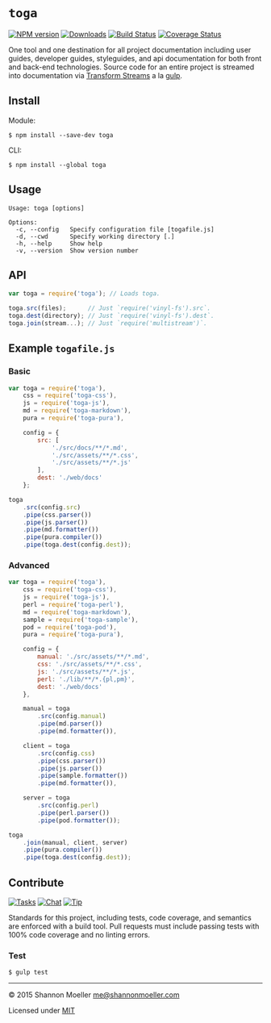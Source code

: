 # `toga`

[![NPM version][npm-img]][npm-url] [![Downloads][downloads-img]][npm-url] [![Build Status][travis-img]][travis-url] [![Coverage Status][coveralls-img]][coveralls-url]

One tool and one destination for all project documentation including user guides, developer guides, styleguides, and api documentation for both front and back-end technologies. Source code for an entire project is streamed into documentation via [Transform Streams](http://nodejs.org/api/stream.html#stream_class_stream_transform) a la [gulp](http://gulpjs.com/).

## Install

Module:

    $ npm install --save-dev toga

CLI:

    $ npm install --global toga

## Usage

```
Usage: toga [options]

Options:
  -c, --config   Specify configuration file [togafile.js]
  -d, --cwd      Specify working directory [.]
  -h, --help     Show help
  -v, --version  Show version number
```

## API

```js
var toga = require('toga'); // Loads toga.

toga.src(files);      // Just `require('vinyl-fs').src`.
toga.dest(directory); // Just `require('vinyl-fs').dest`.
toga.join(stream...); // Just `require('multistream')`.
```

## Example `togafile.js`

### Basic

```js
var toga = require('toga'),
    css = require('toga-css'),
    js = require('toga-js'),
    md = require('toga-markdown'),
    pura = require('toga-pura'),

    config = {
        src: [
            './src/docs/**/*.md',
            './src/assets/**/*.css',
            './src/assets/**/*.js'
        ],
        dest: './web/docs'
    };

toga
    .src(config.src)
    .pipe(css.parser())
    .pipe(js.parser())
    .pipe(md.formatter())
    .pipe(pura.compiler())
    .pipe(toga.dest(config.dest));
```

### Advanced

```js
var toga = require('toga'),
    css = require('toga-css'),
    js = require('toga-js'),
    perl = require('toga-perl'),
    md = require('toga-markdown'),
    sample = require('toga-sample'),
    pod = require('toga-pod'),
    pura = require('toga-pura'),

    config = {
        manual: './src/assets/**/*.md',
        css: './src/assets/**/*.css',
        js: './src/assets/**/*.js',
        perl: './lib/**/*.{pl,pm}',
        dest: './web/docs'
    },

    manual = toga
        .src(config.manual)
        .pipe(md.parser())
        .pipe(md.formatter()),

    client = toga
        .src(config.css)
        .pipe(css.parser())
        .pipe(js.parser())
        .pipe(sample.formatter())
        .pipe(md.formatter()),

    server = toga
        .src(config.perl)
        .pipe(perl.parser())
        .pipe(pod.formatter());

toga
    .join(manual, client, server)
    .pipe(pura.compiler())
    .pipe(toga.dest(config.dest));
```

## Contribute

[![Tasks][waffle-img]][waffle-url] [![Chat][gitter-img]][gitter-url] [![Tip][gittip-img]][gittip-url]

Standards for this project, including tests, code coverage, and semantics are enforced with a build tool. Pull requests must include passing tests with 100% code coverage and no linting errors.

### Test

    $ gulp test

----

© 2015 Shannon Moeller <me@shannonmoeller.com>

Licensed under [MIT](http://shannonmoeller.com/mit.txt)

[coveralls-img]: http://img.shields.io/coveralls/togajs/toga/master.svg?style=flat-square
[coveralls-url]: https://coveralls.io/r/togajs/toga
[downloads-img]: http://img.shields.io/npm/dm/toga.svg?style=flat-square
[gitter-img]:    http://img.shields.io/badge/chat-togajs/toga-blue.svg?style=flat-square
[gitter-url]:    https://gitter.im/togajs/toga
[gittip-img]:    http://img.shields.io/gittip/shannonmoeller.svg?style=flat-square
[gittip-url]:    https://www.gittip.com/shannonmoeller
[npm-img]:       http://img.shields.io/npm/v/toga.svg?style=flat-square
[npm-url]:       https://npmjs.org/package/toga
[travis-img]:    http://img.shields.io/travis/togajs/toga.svg?style=flat-square
[travis-url]:    https://travis-ci.org/togajs/toga
[waffle-img]:    http://img.shields.io/github/issues/togajs/toga.svg?style=flat-square
[waffle-url]:    http://waffle.io/togajs/toga
